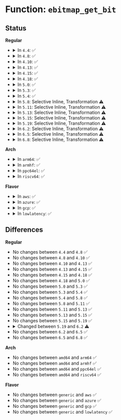 # Function: <code>ebitmap_get_bit</code>

## Status
<b>Regular</b>
<ul>
<li>
<details>
<summary>In <code>4.4</code>: ✅</summary>

```c
int ebitmap_get_bit(struct ebitmap *e, long unsigned int bit);
```

**Collision:** Unique Global

**Inline:** No

**Transformation:** False

**Instances:**

```
In security/selinux/ss/ebitmap.c (ffffffff8134db10)
Location: security/selinux/ss/ebitmap.c:239
Inline: False
Direct callers:
  - security/selinux/ss/policydb.c:user_bounds_sanity_check
  - security/selinux/ss/policydb.c:role_bounds_sanity_check
  - security/selinux/ss/policydb.c:policydb_context_isvalid
  - security/selinux/ss/policydb.c:policydb_context_isvalid
  - security/selinux/ss/services.c:security_load_policycaps
  - security/selinux/ss/services.c:security_load_policycaps
  - security/selinux/ss/services.c:security_load_policycaps
  - security/selinux/ss/services.c:constraint_expr_eval
  - security/selinux/ss/services.c:constraint_expr_eval
  - security/selinux/ss/services.c:constraint_expr_eval
  - security/selinux/ss/services.c:constraint_expr_eval
  - security/selinux/ss/services.c:constraint_expr_eval
  - security/selinux/ss/services.c:constraint_expr_eval
  - security/selinux/ss/services.c:security_compute_av
  - security/selinux/ss/services.c:security_compute_av_user
  - security/selinux/ss/services.c:security_policycap_supported
```
**Symbols:**

```
ffffffff8134db10-ffffffff8134db6d: ebitmap_get_bit (STB_GLOBAL)
```
</details>
</li>
<li>
<details>
<summary>In <code>4.8</code>: ✅</summary>

```c
int ebitmap_get_bit(struct ebitmap *e, long unsigned int bit);
```

**Collision:** Unique Global

**Inline:** No

**Transformation:** False

**Instances:**

```
In security/selinux/ss/ebitmap.c (ffffffff81383b20)
Location: security/selinux/ss/ebitmap.c:239
Inline: False
Direct callers:
  - security/selinux/ss/policydb.c:role_bounds_sanity_check
  - security/selinux/ss/policydb.c:user_bounds_sanity_check
  - security/selinux/ss/policydb.c:policydb_context_isvalid
  - security/selinux/ss/policydb.c:policydb_context_isvalid
  - security/selinux/ss/services.c:security_policycap_supported
  - security/selinux/ss/services.c:security_load_policycaps
  - security/selinux/ss/services.c:security_load_policycaps
  - security/selinux/ss/services.c:security_load_policycaps
  - security/selinux/ss/services.c:security_compute_av_user
  - security/selinux/ss/services.c:security_compute_av
  - security/selinux/ss/services.c:constraint_expr_eval
  - security/selinux/ss/services.c:constraint_expr_eval
  - security/selinux/ss/services.c:constraint_expr_eval
  - security/selinux/ss/services.c:constraint_expr_eval
  - security/selinux/ss/services.c:constraint_expr_eval
  - security/selinux/ss/services.c:constraint_expr_eval
```
**Symbols:**

```
ffffffff81383b20-ffffffff81383b7d: ebitmap_get_bit (STB_GLOBAL)
```
</details>
</li>
<li>
<details>
<summary>In <code>4.10</code>: ✅</summary>

```c
int ebitmap_get_bit(struct ebitmap *e, long unsigned int bit);
```

**Collision:** Unique Global

**Inline:** No

**Transformation:** False

**Instances:**

```
In security/selinux/ss/ebitmap.c (ffffffff8139a5a0)
Location: security/selinux/ss/ebitmap.c:239
Inline: False
Direct callers:
  - security/selinux/ss/policydb.c:role_bounds_sanity_check
  - security/selinux/ss/policydb.c:user_bounds_sanity_check
  - security/selinux/ss/policydb.c:policydb_context_isvalid
  - security/selinux/ss/policydb.c:policydb_context_isvalid
  - security/selinux/ss/services.c:security_policycap_supported
  - security/selinux/ss/services.c:security_load_policycaps
  - security/selinux/ss/services.c:security_load_policycaps
  - security/selinux/ss/services.c:security_load_policycaps
  - security/selinux/ss/services.c:security_compute_av_user
  - security/selinux/ss/services.c:security_compute_av
  - security/selinux/ss/services.c:constraint_expr_eval
  - security/selinux/ss/services.c:constraint_expr_eval
  - security/selinux/ss/services.c:constraint_expr_eval
  - security/selinux/ss/services.c:constraint_expr_eval
  - security/selinux/ss/services.c:constraint_expr_eval
  - security/selinux/ss/services.c:constraint_expr_eval
```
**Symbols:**

```
ffffffff8139a5a0-ffffffff8139a5fd: ebitmap_get_bit (STB_GLOBAL)
```
</details>
</li>
<li>
<details>
<summary>In <code>4.13</code>: ✅</summary>

```c
int ebitmap_get_bit(struct ebitmap *e, long unsigned int bit);
```

**Collision:** Unique Global

**Inline:** No

**Transformation:** False

**Instances:**

```
In security/selinux/ss/ebitmap.c (ffffffff813b0a40)
Location: security/selinux/ss/ebitmap.c:241
Inline: False
Direct callers:
  - security/selinux/ss/policydb.c:role_bounds_sanity_check
  - security/selinux/ss/policydb.c:user_bounds_sanity_check
  - security/selinux/ss/policydb.c:policydb_context_isvalid
  - security/selinux/ss/policydb.c:policydb_context_isvalid
  - security/selinux/ss/services.c:security_policycap_supported
  - security/selinux/ss/services.c:security_load_policycaps
  - security/selinux/ss/services.c:security_load_policycaps
  - security/selinux/ss/services.c:security_load_policycaps
  - security/selinux/ss/services.c:security_load_policycaps
  - security/selinux/ss/services.c:security_load_policycaps
  - security/selinux/ss/services.c:security_load_policycaps
  - security/selinux/ss/services.c:security_compute_av_user
  - security/selinux/ss/services.c:security_compute_av
  - security/selinux/ss/services.c:constraint_expr_eval
  - security/selinux/ss/services.c:constraint_expr_eval
  - security/selinux/ss/services.c:constraint_expr_eval
  - security/selinux/ss/services.c:constraint_expr_eval
  - security/selinux/ss/services.c:constraint_expr_eval
  - security/selinux/ss/services.c:constraint_expr_eval
```
**Symbols:**

```
ffffffff813b0a40-ffffffff813b0ab3: ebitmap_get_bit (STB_GLOBAL)
```
</details>
</li>
<li>
<details>
<summary>In <code>4.15</code>: ✅</summary>

```c
int ebitmap_get_bit(struct ebitmap *e, long unsigned int bit);
```

**Collision:** Unique Global

**Inline:** No

**Transformation:** False

**Instances:**

```
In security/selinux/ss/ebitmap.c (ffffffff813d6b30)
Location: security/selinux/ss/ebitmap.c:242
Inline: False
Direct callers:
  - security/selinux/ss/policydb.c:role_bounds_sanity_check
  - security/selinux/ss/policydb.c:user_bounds_sanity_check
  - security/selinux/ss/policydb.c:policydb_context_isvalid
  - security/selinux/ss/policydb.c:policydb_context_isvalid
  - security/selinux/ss/services.c:security_policycap_supported
  - security/selinux/ss/services.c:security_load_policycaps
  - security/selinux/ss/services.c:security_load_policycaps
  - security/selinux/ss/services.c:security_load_policycaps
  - security/selinux/ss/services.c:security_load_policycaps
  - security/selinux/ss/services.c:security_load_policycaps
  - security/selinux/ss/services.c:security_load_policycaps
  - security/selinux/ss/services.c:security_load_policycaps
  - security/selinux/ss/services.c:security_compute_av_user
  - security/selinux/ss/services.c:security_compute_av
  - security/selinux/ss/services.c:constraint_expr_eval
  - security/selinux/ss/services.c:constraint_expr_eval
  - security/selinux/ss/services.c:constraint_expr_eval
  - security/selinux/ss/services.c:constraint_expr_eval
  - security/selinux/ss/services.c:constraint_expr_eval
  - security/selinux/ss/services.c:constraint_expr_eval
```
**Symbols:**

```
ffffffff813d6b30-ffffffff813d6ba1: ebitmap_get_bit (STB_GLOBAL)
```
</details>
</li>
<li>
<details>
<summary>In <code>4.18</code>: ✅</summary>

```c
int ebitmap_get_bit(struct ebitmap *e, long unsigned int bit);
```

**Collision:** Unique Global

**Inline:** No

**Transformation:** False

**Instances:**

```
In security/selinux/ss/ebitmap.c (ffffffff81407140)
Location: security/selinux/ss/ebitmap.c:242
Inline: False
Direct callers:
  - security/selinux/ss/policydb.c:role_bounds_sanity_check
  - security/selinux/ss/policydb.c:user_bounds_sanity_check
  - security/selinux/ss/policydb.c:policydb_context_isvalid
  - security/selinux/ss/policydb.c:policydb_context_isvalid
  - security/selinux/ss/services.c:security_policycap_supported
  - security/selinux/ss/services.c:security_load_policycaps
  - security/selinux/ss/services.c:security_load_policycaps
  - security/selinux/ss/services.c:security_compute_av_user
  - security/selinux/ss/services.c:security_compute_av
```
**Symbols:**

```
ffffffff81407140-ffffffff814071b4: ebitmap_get_bit (STB_GLOBAL)
```
</details>
</li>
<li>
<details>
<summary>In <code>5.0</code>: ✅</summary>

```c
int ebitmap_get_bit(struct ebitmap *e, long unsigned int bit);
```

**Collision:** Unique Global

**Inline:** No

**Transformation:** False

**Instances:**

```
In security/selinux/ss/ebitmap.c (ffffffff81422c90)
Location: security/selinux/ss/ebitmap.c:242
Inline: False
Direct callers:
  - security/selinux/ss/policydb.c:role_bounds_sanity_check
  - security/selinux/ss/policydb.c:user_bounds_sanity_check
  - security/selinux/ss/policydb.c:policydb_context_isvalid
  - security/selinux/ss/policydb.c:policydb_context_isvalid
  - security/selinux/ss/services.c:security_policycap_supported
  - security/selinux/ss/services.c:security_load_policycaps
  - security/selinux/ss/services.c:security_load_policycaps
  - security/selinux/ss/services.c:security_compute_av_user
  - security/selinux/ss/services.c:security_compute_av
```
**Symbols:**

```
ffffffff81422c90-ffffffff81422d04: ebitmap_get_bit (STB_GLOBAL)
```
</details>
</li>
<li>
<details>
<summary>In <code>5.3</code>: ✅</summary>

```c
int ebitmap_get_bit(struct ebitmap *e, long unsigned int bit);
```

**Collision:** Unique Global

**Inline:** No

**Transformation:** False

**Instances:**

```
In security/selinux/ss/ebitmap.c (ffffffff814508c0)
Location: security/selinux/ss/ebitmap.c:242
Inline: False
Direct callers:
  - security/selinux/ss/policydb.c:role_bounds_sanity_check
  - security/selinux/ss/policydb.c:user_bounds_sanity_check
  - security/selinux/ss/policydb.c:policydb_context_isvalid
  - security/selinux/ss/policydb.c:policydb_context_isvalid
  - security/selinux/ss/services.c:security_policycap_supported
  - security/selinux/ss/services.c:security_load_policycaps
  - security/selinux/ss/services.c:security_load_policycaps
  - security/selinux/ss/services.c:security_compute_av_user
  - security/selinux/ss/services.c:security_compute_av
```
**Symbols:**

```
ffffffff814508c0-ffffffff81450920: ebitmap_get_bit (STB_GLOBAL)
```
</details>
</li>
<li>
<details>
<summary>In <code>5.4</code>: ✅</summary>

```c
int ebitmap_get_bit(struct ebitmap *e, long unsigned int bit);
```

**Collision:** Unique Global

**Inline:** No

**Transformation:** False

**Instances:**

```
In security/selinux/ss/ebitmap.c (ffffffff8146a6a0)
Location: security/selinux/ss/ebitmap.c:242
Inline: False
Direct callers:
  - security/selinux/ss/policydb.c:role_bounds_sanity_check
  - security/selinux/ss/policydb.c:user_bounds_sanity_check
  - security/selinux/ss/policydb.c:policydb_context_isvalid
  - security/selinux/ss/policydb.c:policydb_context_isvalid
  - security/selinux/ss/services.c:security_policycap_supported
  - security/selinux/ss/services.c:security_load_policycaps
  - security/selinux/ss/services.c:security_load_policycaps
  - security/selinux/ss/services.c:security_compute_av_user
  - security/selinux/ss/services.c:security_compute_av
```
**Symbols:**

```
ffffffff8146a6a0-ffffffff8146a700: ebitmap_get_bit (STB_GLOBAL)
```
</details>
</li>
<li>
<details>
<summary>In <code>5.8</code>: Selective Inline, Transformation ⚠️</summary>

```c
int ebitmap_get_bit(struct ebitmap *e, long unsigned int bit);
```

**Collision:** Unique Global

**Inline:** Selective

**Transformation:** True

**Instances:**

```
In security/selinux/ss/ebitmap.c (ffffffff814bee7a)
Location: security/selinux/ss/ebitmap.c:261
Inline: True
Inline callers:
  - security/selinux/ss/ebitmap.c:ebitmap_and
Direct callers:
  - security/selinux/ss/ebitmap.c:ebitmap_and
  - security/selinux/ss/policydb.c:filename_trans_read_helper_compat
  - security/selinux/ss/policydb.c:role_bounds_sanity_check
  - security/selinux/ss/policydb.c:user_bounds_sanity_check
  - security/selinux/ss/policydb.c:policydb_context_isvalid
  - security/selinux/ss/policydb.c:policydb_context_isvalid
  - security/selinux/ss/services.c:security_policycap_supported
  - security/selinux/ss/services.c:security_load_policycaps
  - security/selinux/ss/services.c:security_load_policycaps
  - security/selinux/ss/services.c:security_compute_av_user
  - security/selinux/ss/services.c:security_compute_av
  - security/selinux/ss/services.c:constraint_expr_eval
  - security/selinux/ss/services.c:constraint_expr_eval
  - security/selinux/ss/services.c:constraint_expr_eval
  - security/selinux/ss/services.c:constraint_expr_eval
  - security/selinux/ss/services.c:constraint_expr_eval
  - security/selinux/ss/services.c:constraint_expr_eval
```
**Symbols:**

```
ffffffff814be720-ffffffff814be775: ebitmap_get_bit.part.0.isra.0 (STB_LOCAL)
ffffffff814bec10-ffffffff814bec2e: ebitmap_get_bit (STB_GLOBAL)
```
</details>
</li>
<li>
<details>
<summary>In <code>5.11</code>: Selective Inline, Transformation ⚠️</summary>

```c
int ebitmap_get_bit(struct ebitmap *e, long unsigned int bit);
```

**Collision:** Unique Global

**Inline:** Selective

**Transformation:** True

**Instances:**

```
In security/selinux/ss/ebitmap.c (ffffffff814dc89a)
Location: security/selinux/ss/ebitmap.c:261
Inline: True
Inline callers:
  - security/selinux/ss/ebitmap.c:ebitmap_and
Direct callers:
  - security/selinux/ss/ebitmap.c:ebitmap_and
  - security/selinux/ss/policydb.c:filename_trans_read_helper_compat
  - security/selinux/ss/policydb.c:role_bounds_sanity_check
  - security/selinux/ss/policydb.c:user_bounds_sanity_check
  - security/selinux/ss/policydb.c:policydb_context_isvalid
  - security/selinux/ss/policydb.c:policydb_context_isvalid
  - security/selinux/ss/services.c:security_policycap_supported
  - security/selinux/ss/services.c:security_load_policycaps
  - security/selinux/ss/services.c:security_load_policycaps
  - security/selinux/ss/services.c:security_compute_av_user
  - security/selinux/ss/services.c:security_compute_av
  - security/selinux/ss/services.c:constraint_expr_eval
  - security/selinux/ss/services.c:constraint_expr_eval
  - security/selinux/ss/services.c:constraint_expr_eval
  - security/selinux/ss/services.c:constraint_expr_eval
  - security/selinux/ss/services.c:constraint_expr_eval
  - security/selinux/ss/services.c:constraint_expr_eval
```
**Symbols:**

```
ffffffff814dc140-ffffffff814dc195: ebitmap_get_bit.part.0.isra.0 (STB_LOCAL)
ffffffff814dc630-ffffffff814dc64e: ebitmap_get_bit (STB_GLOBAL)
```
</details>
</li>
<li>
<details>
<summary>In <code>5.13</code>: Selective Inline, Transformation ⚠️</summary>

```c
int ebitmap_get_bit(struct ebitmap *e, long unsigned int bit);
```

**Collision:** Unique Global

**Inline:** Selective

**Transformation:** True

**Instances:**

```
In security/selinux/ss/ebitmap.c (ffffffff814e31ca)
Location: security/selinux/ss/ebitmap.c:261
Inline: True
Inline callers:
  - security/selinux/ss/ebitmap.c:ebitmap_and
Direct callers:
  - security/selinux/ss/ebitmap.c:ebitmap_and
  - security/selinux/ss/policydb.c:filename_trans_read_helper_compat
  - security/selinux/ss/policydb.c:role_bounds_sanity_check
  - security/selinux/ss/policydb.c:user_bounds_sanity_check
  - security/selinux/ss/policydb.c:policydb_context_isvalid
  - security/selinux/ss/policydb.c:policydb_context_isvalid
  - security/selinux/ss/services.c:security_policycap_supported
  - security/selinux/ss/services.c:selinux_policy_commit
  - security/selinux/ss/services.c:selinux_policy_commit
  - security/selinux/ss/services.c:security_compute_av_user
  - security/selinux/ss/services.c:security_compute_av
  - security/selinux/ss/services.c:constraint_expr_eval
  - security/selinux/ss/services.c:constraint_expr_eval
  - security/selinux/ss/services.c:constraint_expr_eval
  - security/selinux/ss/services.c:constraint_expr_eval
  - security/selinux/ss/services.c:constraint_expr_eval
  - security/selinux/ss/services.c:constraint_expr_eval
```
**Symbols:**

```
ffffffff814e2a80-ffffffff814e2ad5: ebitmap_get_bit.part.0.isra.0 (STB_LOCAL)
ffffffff814e2f60-ffffffff814e2f7e: ebitmap_get_bit (STB_GLOBAL)
```
</details>
</li>
<li>
<details>
<summary>In <code>5.15</code>: Selective Inline, Transformation ⚠️</summary>

```c
int ebitmap_get_bit(struct ebitmap *e, long unsigned int bit);
```

**Collision:** Unique Global

**Inline:** Selective

**Transformation:** True

**Instances:**

```
In security/selinux/ss/ebitmap.c (ffffffff8153c58a)
Location: security/selinux/ss/ebitmap.c:261
Inline: True
Inline callers:
  - security/selinux/ss/ebitmap.c:ebitmap_and
Direct callers:
  - security/selinux/ss/ebitmap.c:ebitmap_and
  - security/selinux/ss/policydb.c:filename_trans_read_helper_compat
  - security/selinux/ss/policydb.c:role_bounds_sanity_check
  - security/selinux/ss/policydb.c:user_bounds_sanity_check
  - security/selinux/ss/policydb.c:policydb_context_isvalid
  - security/selinux/ss/policydb.c:policydb_context_isvalid
  - security/selinux/ss/services.c:security_policycap_supported
  - security/selinux/ss/services.c:selinux_policy_commit
  - security/selinux/ss/services.c:selinux_policy_commit
  - security/selinux/ss/services.c:security_compute_av_user
  - security/selinux/ss/services.c:security_compute_av
  - security/selinux/ss/services.c:constraint_expr_eval
  - security/selinux/ss/services.c:constraint_expr_eval
  - security/selinux/ss/services.c:constraint_expr_eval
  - security/selinux/ss/services.c:constraint_expr_eval
  - security/selinux/ss/services.c:constraint_expr_eval
```
**Symbols:**

```
ffffffff8153bc40-ffffffff8153bccf: ebitmap_get_bit.part.0.isra.0 (STB_LOCAL)
ffffffff8153c270-ffffffff8153c28e: ebitmap_get_bit (STB_GLOBAL)
```
</details>
</li>
<li>
<details>
<summary>In <code>5.19</code>: Selective Inline, Transformation ⚠️</summary>

```c
int ebitmap_get_bit(struct ebitmap *e, long unsigned int bit);
```

**Collision:** Unique Global

**Inline:** Selective

**Transformation:** True

**Instances:**

```
In security/selinux/ss/ebitmap.c (ffffffff815d3edb)
Location: security/selinux/ss/ebitmap.c:261
Inline: True
Inline callers:
  - security/selinux/ss/ebitmap.c:ebitmap_and
Direct callers:
  - security/selinux/ss/ebitmap.c:ebitmap_and
  - security/selinux/ss/policydb.c:filename_trans_read_helper_compat
  - security/selinux/ss/policydb.c:role_bounds_sanity_check
  - security/selinux/ss/policydb.c:user_bounds_sanity_check
  - security/selinux/ss/policydb.c:policydb_context_isvalid
  - security/selinux/ss/policydb.c:policydb_context_isvalid
  - security/selinux/ss/services.c:security_policycap_supported
  - security/selinux/ss/services.c:selinux_policy_commit
  - security/selinux/ss/services.c:selinux_policy_commit
  - security/selinux/ss/services.c:security_compute_sid
  - security/selinux/ss/services.c:security_compute_sid
  - security/selinux/ss/services.c:security_compute_av_user
  - security/selinux/ss/services.c:security_compute_av
  - security/selinux/ss/services.c:constraint_expr_eval
  - security/selinux/ss/services.c:constraint_expr_eval
  - security/selinux/ss/services.c:constraint_expr_eval
  - security/selinux/ss/services.c:constraint_expr_eval
  - security/selinux/ss/services.c:constraint_expr_eval
  - security/selinux/ss/services.c:constraint_expr_eval
```
**Symbols:**

```
ffffffff815d34b0-ffffffff815d3567: ebitmap_get_bit.part.0.isra.0 (STB_LOCAL)
ffffffff815d3ba0-ffffffff815d3bd2: ebitmap_get_bit (STB_GLOBAL)
```
</details>
</li>
<li>
<details>
<summary>In <code>6.2</code>: Selective Inline, Transformation ⚠️</summary>

```c
int ebitmap_get_bit(const struct ebitmap *e, long unsigned int bit);
```

**Collision:** Unique Global

**Inline:** Selective

**Transformation:** True

**Instances:**

```
In security/selinux/ss/ebitmap.c (ffffffff81681fab)
Location: security/selinux/ss/ebitmap.c:262
Inline: True
Inline callers:
  - security/selinux/ss/ebitmap.c:ebitmap_and
Direct callers:
  - security/selinux/ss/ebitmap.c:ebitmap_and
  - security/selinux/ss/policydb.c:filename_trans_read_helper_compat
  - security/selinux/ss/policydb.c:role_bounds_sanity_check
  - security/selinux/ss/policydb.c:role_bounds_sanity_check
  - security/selinux/ss/policydb.c:user_bounds_sanity_check
  - security/selinux/ss/policydb.c:user_bounds_sanity_check
  - security/selinux/ss/policydb.c:policydb_context_isvalid
  - security/selinux/ss/policydb.c:policydb_context_isvalid
  - security/selinux/ss/services.c:security_policycap_supported
  - security/selinux/ss/services.c:selinux_policy_commit
  - security/selinux/ss/services.c:selinux_policy_commit
  - security/selinux/ss/services.c:security_compute_sid
  - security/selinux/ss/services.c:security_compute_sid
  - security/selinux/ss/services.c:security_compute_av_user
  - security/selinux/ss/services.c:security_compute_av
  - security/selinux/ss/services.c:constraint_expr_eval
  - security/selinux/ss/services.c:constraint_expr_eval
  - security/selinux/ss/services.c:constraint_expr_eval
  - security/selinux/ss/services.c:constraint_expr_eval
  - security/selinux/ss/services.c:constraint_expr_eval
  - security/selinux/ss/services.c:constraint_expr_eval
```
**Symbols:**

```
ffffffff81681500-ffffffff816815b7: ebitmap_get_bit.part.0.isra.0 (STB_LOCAL)
ffffffff81681c50-ffffffff81681c82: ebitmap_get_bit (STB_GLOBAL)
```
</details>
</li>
<li>
<details>
<summary>In <code>6.5</code>: Selective Inline, Transformation ⚠️</summary>

```c
int ebitmap_get_bit(const struct ebitmap *e, long unsigned int bit);
```

**Collision:** Unique Global

**Inline:** Selective

**Transformation:** True

**Instances:**

```
In security/selinux/ss/ebitmap.c (ffffffff816ba12b)
Location: security/selinux/ss/ebitmap.c:262
Inline: True
Inline callers:
  - security/selinux/ss/ebitmap.c:ebitmap_and
Direct callers:
  - security/selinux/ss/ebitmap.c:ebitmap_and
  - security/selinux/ss/policydb.c:filename_trans_read_helper_compat
  - security/selinux/ss/policydb.c:role_bounds_sanity_check
  - security/selinux/ss/policydb.c:role_bounds_sanity_check
  - security/selinux/ss/policydb.c:user_bounds_sanity_check
  - security/selinux/ss/policydb.c:user_bounds_sanity_check
  - security/selinux/ss/policydb.c:policydb_context_isvalid
  - security/selinux/ss/policydb.c:policydb_context_isvalid
  - security/selinux/ss/services.c:security_policycap_supported
  - security/selinux/ss/services.c:selinux_policy_commit
  - security/selinux/ss/services.c:selinux_policy_commit
  - security/selinux/ss/services.c:security_compute_sid
  - security/selinux/ss/services.c:security_compute_sid
  - security/selinux/ss/services.c:security_compute_av_user
  - security/selinux/ss/services.c:security_compute_av
  - security/selinux/ss/services.c:constraint_expr_eval
  - security/selinux/ss/services.c:constraint_expr_eval
  - security/selinux/ss/services.c:constraint_expr_eval
  - security/selinux/ss/services.c:constraint_expr_eval
  - security/selinux/ss/services.c:constraint_expr_eval
  - security/selinux/ss/services.c:constraint_expr_eval
```
**Symbols:**

```
ffffffff816b96b0-ffffffff816b9767: ebitmap_get_bit.part.0.isra.0 (STB_LOCAL)
ffffffff816b9e00-ffffffff816b9e32: ebitmap_get_bit (STB_GLOBAL)
```
</details>
</li>
<li>
<details>
<summary>In <code>6.8</code>: Selective Inline, Transformation ⚠️</summary>

```c
int ebitmap_get_bit(const struct ebitmap *e, long unsigned int bit);
```

**Collision:** Unique Global

**Inline:** Selective

**Transformation:** True

**Instances:**

```
In security/selinux/ss/ebitmap.c (ffffffff816f6bbb)
Location: security/selinux/ss/ebitmap.c:262
Inline: True
Inline callers:
  - security/selinux/ss/ebitmap.c:ebitmap_and
Direct callers:
  - security/selinux/ss/ebitmap.c:ebitmap_and
  - security/selinux/ss/policydb.c:filename_trans_read_helper_compat
  - security/selinux/ss/policydb.c:role_bounds_sanity_check
  - security/selinux/ss/policydb.c:user_bounds_sanity_check
  - security/selinux/ss/policydb.c:policydb_context_isvalid
  - security/selinux/ss/policydb.c:policydb_context_isvalid
  - security/selinux/ss/policydb.c:policydb_load_isids
  - security/selinux/ss/services.c:security_policycap_supported
  - security/selinux/ss/services.c:selinux_policy_commit
  - security/selinux/ss/services.c:selinux_policy_commit
  - security/selinux/ss/services.c:security_compute_sid
  - security/selinux/ss/services.c:security_compute_sid
  - security/selinux/ss/services.c:security_compute_av_user
  - security/selinux/ss/services.c:security_compute_av
  - security/selinux/ss/services.c:constraint_expr_eval
  - security/selinux/ss/services.c:constraint_expr_eval
  - security/selinux/ss/services.c:constraint_expr_eval
  - security/selinux/ss/services.c:constraint_expr_eval
  - security/selinux/ss/services.c:constraint_expr_eval
  - security/selinux/ss/services.c:constraint_expr_eval
```
**Symbols:**

```
ffffffff816f6140-ffffffff816f61f7: ebitmap_get_bit.part.0.isra.0 (STB_LOCAL)
ffffffff816f6890-ffffffff816f68c2: ebitmap_get_bit (STB_GLOBAL)
```
</details>
</li>
</ul>
<b>Arch</b>
<ul>
<li>
<details>
<summary>In <code>arm64</code>: ✅</summary>

```c
int ebitmap_get_bit(struct ebitmap *e, long unsigned int bit);
```

**Collision:** Unique Global

**Inline:** No

**Transformation:** False

**Instances:**

```
In security/selinux/ss/ebitmap.c (ffff800010559310)
Location: security/selinux/ss/ebitmap.c:242
Inline: False
Direct callers:
  - security/selinux/ss/policydb.c:role_bounds_sanity_check
  - security/selinux/ss/policydb.c:user_bounds_sanity_check
  - security/selinux/ss/policydb.c:policydb_context_isvalid
  - security/selinux/ss/policydb.c:policydb_context_isvalid
  - security/selinux/ss/services.c:security_policycap_supported
  - security/selinux/ss/services.c:security_load_policycaps
  - security/selinux/ss/services.c:security_load_policycaps
  - security/selinux/ss/services.c:security_compute_av_user
  - security/selinux/ss/services.c:security_compute_av
```
**Symbols:**

```
ffff800010559310-ffff8000105593b0: ebitmap_get_bit (STB_GLOBAL)
```
</details>
</li>
<li>
<details>
<summary>In <code>armhf</code>: ✅</summary>

```c
int ebitmap_get_bit(struct ebitmap *e, long unsigned int bit);
```

**Collision:** Unique Global

**Inline:** No

**Transformation:** False

**Instances:**

```
In security/selinux/ss/ebitmap.c (c070db80)
Location: security/selinux/ss/ebitmap.c:242
Inline: False
Direct callers:
  - security/selinux/ss/policydb.c:role_bounds_sanity_check
  - security/selinux/ss/policydb.c:user_bounds_sanity_check
  - security/selinux/ss/policydb.c:policydb_context_isvalid
  - security/selinux/ss/policydb.c:policydb_context_isvalid
  - security/selinux/ss/services.c:security_policycap_supported
  - security/selinux/ss/services.c:security_load_policycaps
  - security/selinux/ss/services.c:security_load_policycaps
  - security/selinux/ss/services.c:security_compute_av_user
  - security/selinux/ss/services.c:security_compute_av
  - security/selinux/ss/services.c:constraint_expr_eval
  - security/selinux/ss/services.c:constraint_expr_eval
  - security/selinux/ss/services.c:constraint_expr_eval
  - security/selinux/ss/services.c:constraint_expr_eval
  - security/selinux/ss/services.c:constraint_expr_eval
  - security/selinux/ss/services.c:constraint_expr_eval
```
**Symbols:**

```
c070db80-c070dbfc: ebitmap_get_bit (STB_GLOBAL)
```
</details>
</li>
<li>
<details>
<summary>In <code>ppc64el</code>: ✅</summary>

```c
int ebitmap_get_bit(struct ebitmap *e, long unsigned int bit);
```

**Collision:** Unique Global

**Inline:** No

**Transformation:** False

**Instances:**

```
In security/selinux/ss/ebitmap.c (c0000000006b7330)
Location: security/selinux/ss/ebitmap.c:242
Inline: False
Direct callers:
  - security/selinux/ss/policydb.c:role_bounds_sanity_check
  - security/selinux/ss/policydb.c:user_bounds_sanity_check
  - security/selinux/ss/policydb.c:policydb_context_isvalid
  - security/selinux/ss/policydb.c:policydb_context_isvalid
  - security/selinux/ss/services.c:security_policycap_supported
  - security/selinux/ss/services.c:security_load_policycaps
  - security/selinux/ss/services.c:security_load_policycaps
  - security/selinux/ss/services.c:security_compute_av_user
  - security/selinux/ss/services.c:security_compute_av
```
**Symbols:**

```
c0000000006b7330-c0000000006b73c0: ebitmap_get_bit (STB_GLOBAL)
```
</details>
</li>
<li>
<details>
<summary>In <code>riscv64</code>: ✅</summary>

```c
int ebitmap_get_bit(struct ebitmap *e, long unsigned int bit);
```

**Collision:** Unique Global

**Inline:** No

**Transformation:** False

**Instances:**

```
In security/selinux/ss/ebitmap.c (ffffffe0003b0428)
Location: security/selinux/ss/ebitmap.c:242
Inline: False
Direct callers:
  - security/selinux/ss/policydb.c:role_bounds_sanity_check
  - security/selinux/ss/policydb.c:user_bounds_sanity_check
  - security/selinux/ss/policydb.c:policydb_context_isvalid
  - security/selinux/ss/policydb.c:policydb_context_isvalid
  - security/selinux/ss/services.c:security_policycap_supported
  - security/selinux/ss/services.c:security_load_policycaps
  - security/selinux/ss/services.c:security_load_policycaps
  - security/selinux/ss/services.c:security_compute_av_user
  - security/selinux/ss/services.c:security_compute_av
```
**Symbols:**

```
ffffffe0003b0428-ffffffe0003b04ac: ebitmap_get_bit (STB_GLOBAL)
```
</details>
</li>
</ul>
<b>Flavor</b>
<ul>
<li>
<details>
<summary>In <code>aws</code>: ✅</summary>

```c
int ebitmap_get_bit(struct ebitmap *e, long unsigned int bit);
```

**Collision:** Unique Global

**Inline:** No

**Transformation:** False

**Instances:**

```
In security/selinux/ss/ebitmap.c (ffffffff81462c80)
Location: security/selinux/ss/ebitmap.c:242
Inline: False
Direct callers:
  - security/selinux/ss/policydb.c:role_bounds_sanity_check
  - security/selinux/ss/policydb.c:user_bounds_sanity_check
  - security/selinux/ss/policydb.c:policydb_context_isvalid
  - security/selinux/ss/policydb.c:policydb_context_isvalid
  - security/selinux/ss/services.c:security_policycap_supported
  - security/selinux/ss/services.c:security_load_policycaps
  - security/selinux/ss/services.c:security_load_policycaps
  - security/selinux/ss/services.c:security_compute_av_user
  - security/selinux/ss/services.c:security_compute_av
```
**Symbols:**

```
ffffffff81462c80-ffffffff81462ce0: ebitmap_get_bit (STB_GLOBAL)
```
</details>
</li>
<li>
<details>
<summary>In <code>azure</code>: ✅</summary>

```c
int ebitmap_get_bit(struct ebitmap *e, long unsigned int bit);
```

**Collision:** Unique Global

**Inline:** No

**Transformation:** False

**Instances:**

```
In security/selinux/ss/ebitmap.c (ffffffff814536b0)
Location: security/selinux/ss/ebitmap.c:242
Inline: False
Direct callers:
  - security/selinux/ss/policydb.c:role_bounds_sanity_check
  - security/selinux/ss/policydb.c:user_bounds_sanity_check
  - security/selinux/ss/policydb.c:policydb_context_isvalid
  - security/selinux/ss/policydb.c:policydb_context_isvalid
  - security/selinux/ss/services.c:security_policycap_supported
  - security/selinux/ss/services.c:security_load_policycaps
  - security/selinux/ss/services.c:security_load_policycaps
  - security/selinux/ss/services.c:security_compute_av_user
  - security/selinux/ss/services.c:security_compute_av
```
**Symbols:**

```
ffffffff814536b0-ffffffff81453710: ebitmap_get_bit (STB_GLOBAL)
```
</details>
</li>
<li>
<details>
<summary>In <code>gcp</code>: ✅</summary>

```c
int ebitmap_get_bit(struct ebitmap *e, long unsigned int bit);
```

**Collision:** Unique Global

**Inline:** No

**Transformation:** False

**Instances:**

```
In security/selinux/ss/ebitmap.c (ffffffff8145ed20)
Location: security/selinux/ss/ebitmap.c:242
Inline: False
Direct callers:
  - security/selinux/ss/policydb.c:role_bounds_sanity_check
  - security/selinux/ss/policydb.c:user_bounds_sanity_check
  - security/selinux/ss/policydb.c:policydb_context_isvalid
  - security/selinux/ss/policydb.c:policydb_context_isvalid
  - security/selinux/ss/services.c:security_policycap_supported
  - security/selinux/ss/services.c:security_load_policycaps
  - security/selinux/ss/services.c:security_load_policycaps
  - security/selinux/ss/services.c:security_compute_av_user
  - security/selinux/ss/services.c:security_compute_av
```
**Symbols:**

```
ffffffff8145ed20-ffffffff8145ed80: ebitmap_get_bit (STB_GLOBAL)
```
</details>
</li>
<li>
<details>
<summary>In <code>lowlatency</code>: ✅</summary>

```c
int ebitmap_get_bit(struct ebitmap *e, long unsigned int bit);
```

**Collision:** Unique Global

**Inline:** No

**Transformation:** False

**Instances:**

```
In security/selinux/ss/ebitmap.c (ffffffff81476530)
Location: security/selinux/ss/ebitmap.c:242
Inline: False
Direct callers:
  - security/selinux/ss/policydb.c:role_bounds_sanity_check
  - security/selinux/ss/policydb.c:user_bounds_sanity_check
  - security/selinux/ss/policydb.c:policydb_context_isvalid
  - security/selinux/ss/policydb.c:policydb_context_isvalid
  - security/selinux/ss/services.c:security_policycap_supported
  - security/selinux/ss/services.c:security_load_policycaps
  - security/selinux/ss/services.c:security_load_policycaps
  - security/selinux/ss/services.c:security_compute_av_user
  - security/selinux/ss/services.c:security_compute_av
```
**Symbols:**

```
ffffffff81476530-ffffffff81476590: ebitmap_get_bit (STB_GLOBAL)
```
</details>
</li>
</ul>

## Differences
<b>Regular</b>
<ul>
<li>
No changes between <code>4.4</code> and <code>4.8</code> ✅
</li>
<li>
No changes between <code>4.8</code> and <code>4.10</code> ✅
</li>
<li>
No changes between <code>4.10</code> and <code>4.13</code> ✅
</li>
<li>
No changes between <code>4.13</code> and <code>4.15</code> ✅
</li>
<li>
No changes between <code>4.15</code> and <code>4.18</code> ✅
</li>
<li>
No changes between <code>4.18</code> and <code>5.0</code> ✅
</li>
<li>
No changes between <code>5.0</code> and <code>5.3</code> ✅
</li>
<li>
No changes between <code>5.3</code> and <code>5.4</code> ✅
</li>
<li>
No changes between <code>5.4</code> and <code>5.8</code> ✅
</li>
<li>
No changes between <code>5.8</code> and <code>5.11</code> ✅
</li>
<li>
No changes between <code>5.11</code> and <code>5.13</code> ✅
</li>
<li>
No changes between <code>5.13</code> and <code>5.15</code> ✅
</li>
<li>
No changes between <code>5.15</code> and <code>5.19</code> ✅
</li>
<li>
<details>
<summary>Changed between <code>5.19</code> and <code>6.2</code> ⚠️</summary>
<ul>
<li>
<b>Param type changed. </b>
<code>struct ebitmap *e</code> ➡️ <code>const struct ebitmap *e</code>
</li>
</ul>
</details>
</li>
<li>
No changes between <code>6.2</code> and <code>6.5</code> ✅
</li>
<li>
No changes between <code>6.5</code> and <code>6.8</code> ✅
</li>
</ul>
<b>Arch</b>
<ul>
<li>
No changes between <code>amd64</code> and <code>arm64</code> ✅
</li>
<li>
No changes between <code>amd64</code> and <code>armhf</code> ✅
</li>
<li>
No changes between <code>amd64</code> and <code>ppc64el</code> ✅
</li>
<li>
No changes between <code>amd64</code> and <code>riscv64</code> ✅
</li>
</ul>
<b>Flavor</b>
<ul>
<li>
No changes between <code>generic</code> and <code>aws</code> ✅
</li>
<li>
No changes between <code>generic</code> and <code>azure</code> ✅
</li>
<li>
No changes between <code>generic</code> and <code>gcp</code> ✅
</li>
<li>
No changes between <code>generic</code> and <code>lowlatency</code> ✅
</li>
</ul>
